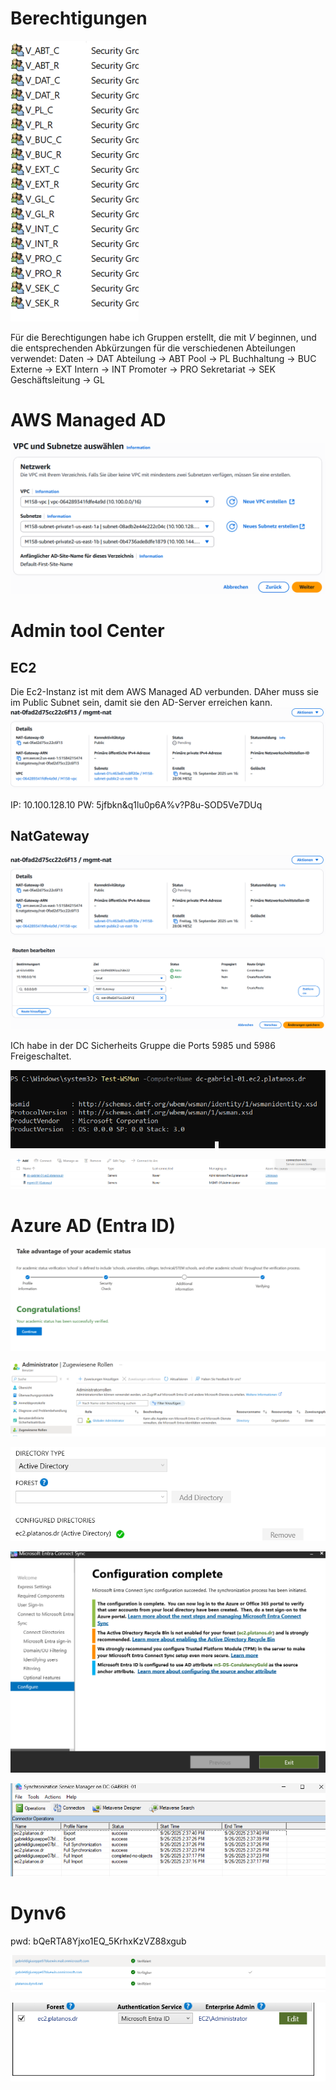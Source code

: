 # Berechtigungen

![alt text](image-1.png)

Für die Berechtigungen habe ich Gruppen erstellt, die mit *V* beginnen, und die entsprechenden Abkürzungen für die verschiedenen Abteilungen verwendet:
Daten -> DAT
Abteilung -> ABT
Pool -> PL
Buchhaltung -> BUC
Externe -> EXT
Intern -> INT
Promoter -> PRO
Sekretariat -> SEK
Geschäftsleitung -> GL


# AWS Managed AD
![alt text](image-2.png)



# Admin tool Center


## EC2
Die Ec2-Instanz ist mit dem AWS Managed AD verbunden.
DAher muss sie im Public Subnet sein, damit sie den AD-Server erreichen kann.
![alt text](image-3.png)

IP: 10.100.128.10
PW: 5jfbkn&q1lu0p6A%v?P8u-SOD5Ve7DUq

## NatGateway
![alt text](image-3.png)

![alt text](image-4.png)


ICh habe in der DC Sicherheits Gruppe die Ports 5985 und 5986 Freigeschaltet.

![alt text](image-5.png)

![alt text](image-6.png)


# Azure AD (Entra ID)

![alt text](image-7.png)

![a](image-8.png)

![alt text](image-9.png)

![alt text](image-10.png)

![alt text](image-11.png)

# Dynv6

pwd: bQeRTA8Yjxo1EQ_5KrhxKzVZ88xgub

![alt text](image-12.png)

![alt text](image-13.png)